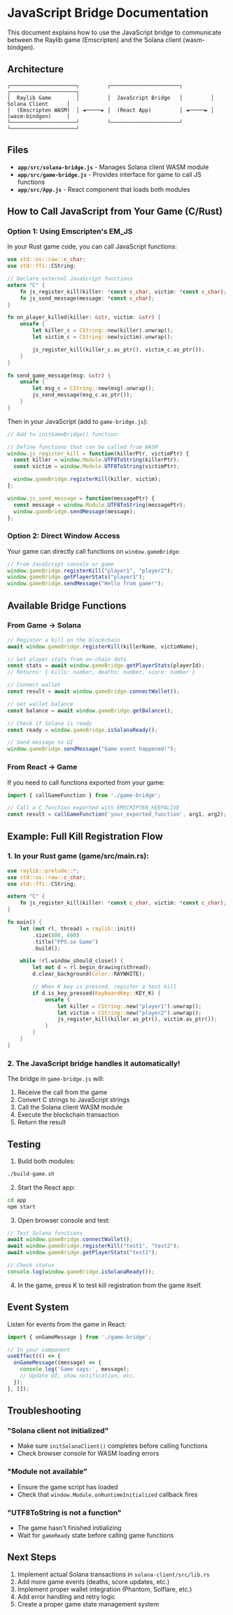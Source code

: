 # JavaScript Bridge Documentation

This document explains how to use the JavaScript bridge to communicate between the Raylib game (Emscripten) and the Solana client (wasm-bindgen).

## Architecture

```
┌─────────────────────┐         ┌──────────────────────┐         ┌─────────────────────┐
│  Raylib Game        │         │  JavaScript Bridge   │         │  Solana Client      │
│  (Emscripten WASM)  │ ◄─────► │  (React App)         │ ◄─────► │  (wasm-bindgen)     │
└─────────────────────┘         └──────────────────────┘         └─────────────────────┘
```

## Files

- **`app/src/solana-bridge.js`** - Manages Solana client WASM module
- **`app/src/game-bridge.js`** - Provides interface for game to call JS functions
- **`app/src/App.js`** - React component that loads both modules

## How to Call JavaScript from Your Game (C/Rust)

### Option 1: Using Emscripten's EM_JS

In your Rust game code, you can call JavaScript functions:

```rust
use std::os::raw::c_char;
use std::ffi::CString;

// Declare external JavaScript functions
extern "C" {
    fn js_register_kill(killer: *const c_char, victim: *const c_char);
    fn js_send_message(message: *const c_char);
}

fn on_player_killed(killer: &str, victim: &str) {
    unsafe {
        let killer_c = CString::new(killer).unwrap();
        let victim_c = CString::new(victim).unwrap();

        js_register_kill(killer_c.as_ptr(), victim_c.as_ptr());
    }
}

fn send_game_message(msg: &str) {
    unsafe {
        let msg_c = CString::new(msg).unwrap();
        js_send_message(msg_c.as_ptr());
    }
}
```

Then in your JavaScript (add to `game-bridge.js`):

```javascript
// Add to initGameBridge() function:

// Define functions that can be called from WASM
window.js_register_kill = function(killerPtr, victimPtr) {
  const killer = window.Module.UTF8ToString(killerPtr);
  const victim = window.Module.UTF8ToString(victimPtr);

  window.gameBridge.registerKill(killer, victim);
};

window.js_send_message = function(messagePtr) {
  const message = window.Module.UTF8ToString(messagePtr);
  window.gameBridge.sendMessage(message);
};
```

### Option 2: Direct Window Access

Your game can directly call functions on `window.gameBridge`:

```javascript
// From JavaScript console or game
window.gameBridge.registerKill("player1", "player2");
window.gameBridge.getPlayerStats("player1");
window.gameBridge.sendMessage("Hello from game!");
```

## Available Bridge Functions

### From Game → Solana

```javascript
// Register a kill on the blockchain
await window.gameBridge.registerKill(killerName, victimName);

// Get player stats from on-chain data
const stats = await window.gameBridge.getPlayerStats(playerId);
// Returns: { kills: number, deaths: number, score: number }

// Connect wallet
const result = await window.gameBridge.connectWallet();

// Get wallet balance
const balance = await window.gameBridge.getBalance();

// Check if Solana is ready
const ready = window.gameBridge.isSolanaReady();

// Send message to UI
window.gameBridge.sendMessage("Game event happened!");
```

### From React → Game

If you need to call functions exported from your game:

```javascript
import { callGameFunction } from './game-bridge';

// Call a C function exported with EMSCRIPTEN_KEEPALIVE
const result = callGameFunction('your_exported_function', arg1, arg2);
```

## Example: Full Kill Registration Flow

### 1. In your Rust game (game/src/main.rs):

```rust
use raylib::prelude::*;
use std::os::raw::c_char;
use std::ffi::CString;

extern "C" {
    fn js_register_kill(killer: *const c_char, victim: *const c_char);
}

fn main() {
    let (mut rl, thread) = raylib::init()
        .size(800, 600)
        .title("FPS.so Game")
        .build();

    while !rl.window_should_close() {
        let mut d = rl.begin_drawing(&thread);
        d.clear_background(Color::RAYWHITE);

        // When K key is pressed, register a test kill
        if d.is_key_pressed(KeyboardKey::KEY_K) {
            unsafe {
                let killer = CString::new("player1").unwrap();
                let victim = CString::new("player2").unwrap();
                js_register_kill(killer.as_ptr(), victim.as_ptr());
            }
        }
    }
}
```

### 2. The JavaScript bridge handles it automatically!

The bridge in `game-bridge.js` will:
1. Receive the call from the game
2. Convert C strings to JavaScript strings
3. Call the Solana client WASM module
4. Execute the blockchain transaction
5. Return the result

## Testing

1. Build both modules:
```bash
./build-game.sh
```

2. Start the React app:
```bash
cd app
npm start
```

3. Open browser console and test:
```javascript
// Test Solana functions
await window.gameBridge.connectWallet();
await window.gameBridge.registerKill("test1", "test2");
await window.gameBridge.getPlayerStats("test1");

// Check status
console.log(window.gameBridge.isSolanaReady());
```

4. In the game, press K to test kill registration from the game itself.

## Event System

Listen for events from the game in React:

```javascript
import { onGameMessage } from './game-bridge';

// In your component
useEffect(() => {
  onGameMessage((message) => {
    console.log('Game says:', message);
    // Update UI, show notification, etc.
  });
}, []);
```

## Troubleshooting

### "Solana client not initialized"
- Make sure `initSolanaClient()` completes before calling functions
- Check browser console for WASM loading errors

### "Module not available"
- Ensure the game script has loaded
- Check that `window.Module.onRuntimeInitialized` callback fires

### "UTF8ToString is not a function"
- The game hasn't finished initializing
- Wait for `gameReady` state before calling game functions

## Next Steps

1. Implement actual Solana transactions in `solana-client/src/lib.rs`
2. Add more game events (deaths, score updates, etc.)
3. Implement proper wallet integration (Phantom, Solflare, etc.)
4. Add error handling and retry logic
5. Create a proper game state management system
